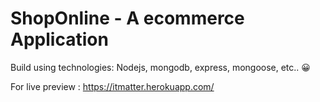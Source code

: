 # ShopOnline - A ecommerce Application

Build using technologies: Nodejs, mongodb, express, mongoose, etc.. 😀

For live preview : https://itmatter.herokuapp.com/
